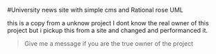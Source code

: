#University news site with simple cms and Rational rose UML

this is a copy from a unknow project 
I dont know the real owner of this project but 
i pickup this from a site and changed and performanced it.

>Give me a message if you are the true owner of the project